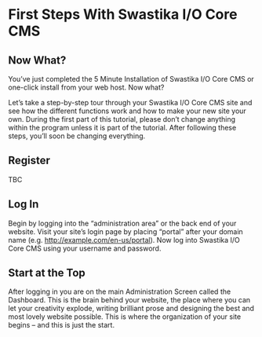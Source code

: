 # First Steps With Swastika I/O Core CMS

## Now What?

You’ve just completed the 5 Minute Installation of Swastika I/O Core CMS or one-click install from your web host. Now what?

Let’s take a step-by-step tour through your Swastika I/O Core CMS site and see how the different functions work and how to make your new site your own. During the first part of this tutorial, please don’t change anything within the program unless it is part of the tutorial. After following these steps, you’ll soon be changing everything.

## Register

TBC

## Log In

Begin by logging into the “administration area” or the back end of your website. Visit your site’s login page by placing “portal” after your domain name (e.g. http://example.com/en-us/portal). Now log into Swastika I/O Core CMS using your username and password.

## Start at the Top

After logging in you are on the main Administration Screen called the Dashboard. This is the brain behind your website, the place where you can let your creativity explode, writing brilliant prose and designing the best and most lovely website possible. This is where the organization of your site begins – and this is just the start.

